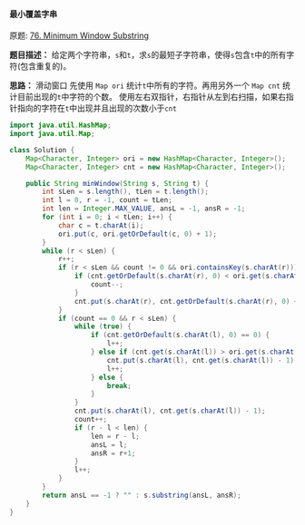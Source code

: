 #### 最小覆盖字串

原题: [76. Minimum Window Substring](https://leetcode-cn.com/problems/minimum-window-substring/)

**题目描述：**
给定两个字符串，`s`和`t`，求`s`的最短子字符串，使得`s`包含`t`中的所有字符(包含重复的)。

**思路：**
滑动窗口
先使用 `Map ori` 统计`t`中所有的字符。再用另外一个 `Map cnt` 统计目前出现的`t`中字符的个数。
使用左右双指针，右指针从左到右扫描，如果右指针指向的字符在`t`中出现并且出现的次数小于`cnt`


```java
import java.util.HashMap;
import java.util.Map;

class Solution {
    Map<Character, Integer> ori = new HashMap<Character, Integer>();
    Map<Character, Integer> cnt = new HashMap<Character, Integer>();

    public String minWindow(String s, String t) {
        int sLen = s.length(), tLen = t.length();
        int l = 0, r = -1, count = tLen;
        int len = Integer.MAX_VALUE, ansL = -1, ansR = -1;
        for (int i = 0; i < tLen; i++) {
            char c = t.charAt(i);
            ori.put(c, ori.getOrDefault(c, 0) + 1);
        }
        while (r < sLen) {
            r++;
            if (r < sLen && count != 0 && ori.containsKey(s.charAt(r))) {
                if (cnt.getOrDefault(s.charAt(r), 0) < ori.get(s.charAt(r))) {
                    count--;
                }
                cnt.put(s.charAt(r), cnt.getOrDefault(s.charAt(r), 0) + 1);
            }
            if (count == 0 && r < sLen) {
                while (true) {
                    if (cnt.getOrDefault(s.charAt(l), 0) == 0) {
                        l++;
                    } else if (cnt.get(s.charAt(l)) > ori.get(s.charAt(l))) {
                        cnt.put(s.charAt(l), cnt.get(s.charAt(l)) - 1);
                        l++;
                    } else {
                        break;
                    }
                }
                cnt.put(s.charAt(l), cnt.get(s.charAt(l)) - 1);
                count++;
                if (r - l < len) {
                    len = r - l;
                    ansL = l;
                    ansR = r+1;
                }
                l++;
            }
        }
        return ansL == -1 ? "" : s.substring(ansL, ansR);
    }
}
```

